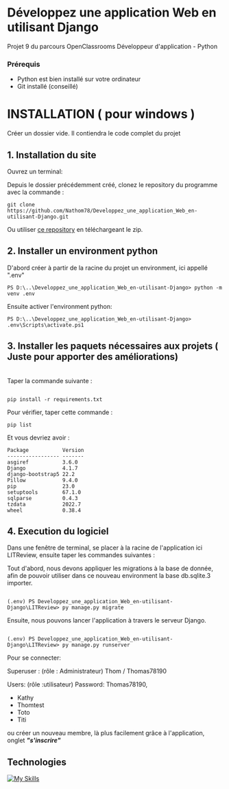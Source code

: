 # Développez une application Web en utilisant Django
Projet 9 du parcours OpenClassrooms Développeur d'application - Python

### Prérequis
* Python est bien installé sur votre ordinateur
* Git installé (conseillé)

# INSTALLATION ( pour windows )

Créer un dossier vide. Il contiendra le code complet du projet
## 1. Installation du site

Ouvrez un terminal:

Depuis le dossier précédemment créé, clonez le repository du programme avec la commande :

<pre><code>git clone https://github.com/Nathom78/Developpez_une_application_Web_en-utilisant-Django.git</code></pre>

Ou utiliser [ce repository](https://github.com/Nathom78/Developpez_une_application_Web_en-utilisant-Django.git) en téléchargeant le zip.
<br>


## 2. Installer un environment python

D'abord créer à partir de la racine du projet un environment, ici appellé ".env"

`PS D:\..\Developpez_une_application_Web_en-utilisant-Django> python -m venv .env`

Ensuite activer l'environment python: 

`PS D:\..\Developpez_une_application_Web_en-utilisant-Django> .env\Scripts\activate.ps1`


## 3. Installer les paquets nécessaires aux projets ( Juste pour apporter des améliorations)

<br>
Taper la commande suivante : 
<pre><code>
pip install -r requirements.txt
</code></pre>

Pour vérifier, taper cette commande :
<pre><code>pip list</code></pre>
Et vous devriez avoir :
<pre><code>Package           Version
----------------- -------
asgiref           3.6.0
Django            4.1.7
django-bootstrap5 22.2
Pillow            9.4.0
pip               23.0
setuptools        67.1.0
sqlparse          0.4.3
tzdata            2022.7
wheel             0.38.4
</code></pre>

## 4. Execution du logiciel

Dans une fenêtre de terminal, se placer à la racine de l'application
ici LITReview, ensuite taper les commandes suivantes :

Tout d'abord, nous devons appliquer les migrations à la base de donnée,
afin de pouvoir utiliser dans ce nouveau environment la base db.sqlite.3 importer. 
<pre><code>
(.env) PS Developpez_une_application_Web_en-utilisant-Django\LITReview> py manage.py migrate
</code></pre>

Ensuite, nous pouvons lancer l'application à travers le serveur Django.

<pre><code>
(.env) PS Developpez_une_application_Web_en-utilisant-Django\LITReview> py manage.py runserver 
</code></pre>

Pour se connecter:

Superuser : (rôle : Administrateur) Thom / Thomas78190

Users: (rôle :utilisateur) Password: Thomas78190,
- Kathy
- Thomtest
- Toto
- Titi

ou créer un nouveau membre, là plus facilement grâce à l'application, onglet  **_"s'inscrire"_**

## Technologies
[![My Skills](https://skillicons.dev/icons?i=git,github,python,django&theme=dark)](https://skillicons.dev)




